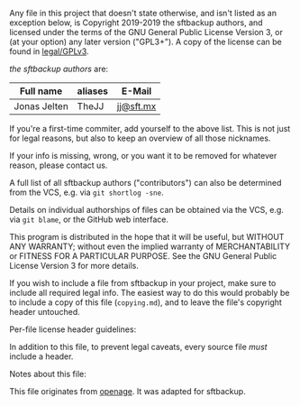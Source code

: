 Any file in this project that doesn't state otherwise, and isn't listed as an
exception below, is Copyright 2019-2019 the sftbackup authors, and licensed
under the terms of the GNU General Public License Version 3, or
(at your option) any later version ("GPL3+").
A copy of the license can be found in [legal/GPLv3](/legal/GPLv3).

_the sftbackup authors_ are:

| Full name                   | aliases                     | E-Mail                                |
|-----------------------------|-----------------------------|---------------------------------------|
| Jonas Jelten                | TheJJ                       | jj@sft.mx                             |

If you're a first-time commiter, add yourself to the above list. This is not
just for legal reasons, but also to keep an overview of all those nicknames.

If your info is missing, wrong, or you want it to be removed for whatever
reason, please contact us.

A full list of all sftbackup authors ("contributors") can also be determined
from the VCS, e.g. via `git shortlog -sne`.

Details on individual authorships of files can be obtained via the VCS,
e.g. via `git blame`, or the GitHub web interface.

This program is distributed in the hope that it will be useful,
but WITHOUT ANY WARRANTY; without even the implied warranty of
MERCHANTABILITY or FITNESS FOR A PARTICULAR PURPOSE.  See the
GNU General Public License Version 3 for more details.

If you wish to include a file from sftbackup in your project, make sure to
include all required legal info. The easiest way to do this would probably
be to include a copy of this file (`copying.md`), and to leave the file's
copyright header untouched.

Per-file license header guidelines:

In addition to this file, to prevent legal caveats, every source file *must*
include a header.

Notes about this file:

This file originates from [openage](https://openage.sft.mx/).
It was adapted for sftbackup.
